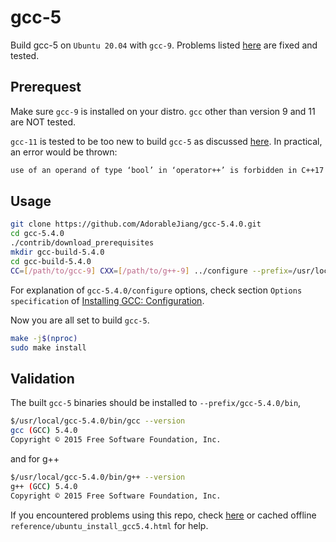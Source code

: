 # gcc-5

Build gcc-5 on `Ubuntu 20.04` with `gcc-9`. Problems listed [here](https://blog.csdn.net/tuibianhuaisheng/article/details/115399019) are fixed and tested. 

## Prerequest

Make sure `gcc-9` is installed on your distro. `gcc` other than version 9 and 11 are NOT tested.

`gcc-11` is tested to be too new to build `gcc-5` as discussed [here](https://github.com/Freetz-NG/freetz-ng/discussions/396#discussioncomment-1525316). In practical, an error would be thrown:

```bash
use of an operand of type ‘bool’ in ‘operator++’ is forbidden in C++17
```

## Usage

```bash
git clone https://github.com/AdorableJiang/gcc-5.4.0.git
cd gcc-5.4.0
./contrib/download_prerequisites
mkdir gcc-build-5.4.0
cd gcc-build-5.4.0
CC=[/path/to/gcc-9] CXX=[/path/to/g++-9] ../configure --prefix=/usr/local --enable-checking=release --enable-languages=c,c++ --disable-multilib
```

For explanation of `gcc-5.4.0/configure` options, check section `Options specification` of [Installing GCC: Configuration](https://gcc.gnu.org/install/configure.html).

Now you are all set to build `gcc-5`.

```bash
make -j$(nproc)
sudo make install
```

## Validation

The built `gcc-5` binaries should be installed to `--prefix/gcc-5.4.0/bin`,

```bash
$/usr/local/gcc-5.4.0/bin/gcc --version
gcc (GCC) 5.4.0
Copyright © 2015 Free Software Foundation, Inc.
```

and for g++

```bash
$/usr/local/gcc-5.4.0/bin/g++ --version
g++ (GCC) 5.4.0
Copyright © 2015 Free Software Foundation, Inc.
```

If you encountered problems using this repo, check [here](https://blog.csdn.net/tuibianhuaisheng/article/details/115399019) or cached offline `reference/ubuntu_install_gcc5.4.html` for help.
